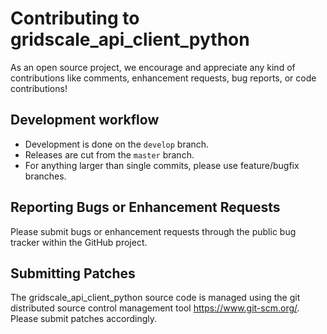 # Contributing to gridscale_api_client_python

As an open source project, we encourage and appreciate any kind of contributions
like comments, enhancement requests, bug reports, or code contributions!

## Development workflow

* Development is done on the `develop` branch.
* Releases are cut from the `master` branch.
* For anything larger than single commits, please use feature/bugfix branches.

## Reporting Bugs or Enhancement Requests

Please submit bugs or enhancement requests through the public bug tracker within the
GitHub project.

## Submitting Patches

The gridscale_api_client_python source code is managed using the git distributed source control 
management tool <https://www.git-scm.org/>. Please submit patches accordingly.


